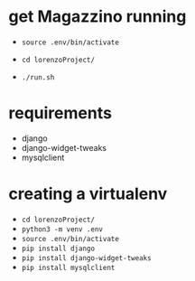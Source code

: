 # get Magazzino running

- `source .env/bin/activate`

- `cd lorenzoProject/`

- `./run.sh`

# requirements
- django
- django-widget-tweaks
- mysqlclient

# creating a virtualenv
- `cd lorenzoProject/`
- `python3 -m venv .env`
- `source .env/bin/activate`
- `pip install django`
- `pip install django-widget-tweaks`
- `pip install mysqlclient`

